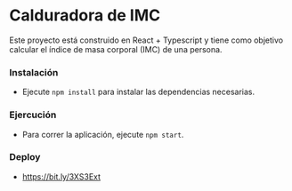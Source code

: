 # Calduradora de IMC

Este proyecto está construido en React + Typescript y tiene como objetivo calcular el índice de masa corporal (IMC) de una persona.

### Instalación

- Ejecute `npm install` para instalar las dependencias necesarias.

### Ejercución

- Para correr la aplicación, ejecute `npm start`.

### Deploy

- https://bit.ly/3XS3Ext
